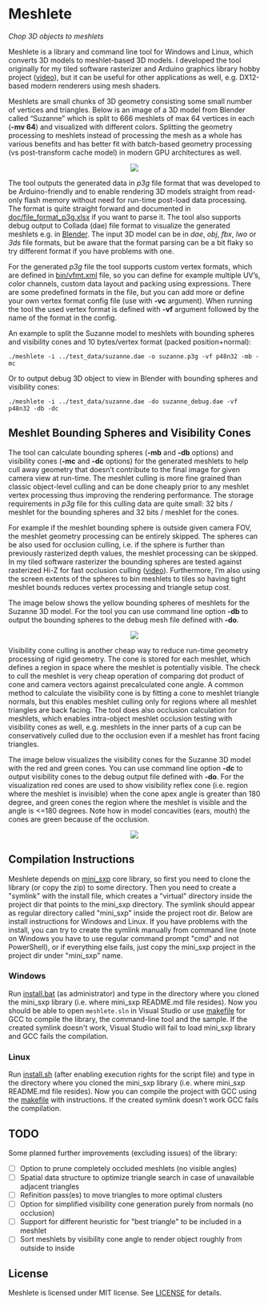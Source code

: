 # Meshlete

*Chop 3D objects to meshlets*

Meshlete is a library and command line tool for Windows and Linux, which converts 3D models to meshlet-based 3D models. I developed the tool originally for my tiled software rasterizer and Arduino graphics library hobby project ([video]( https://www.youtube.com/watch?v=Xs_5Sv9oBtk)), but it can be useful for other applications as well, e.g. DX12-based modern renderers using mesh shaders.

Meshlets are small chunks of 3D geometry consisting some small number of vertices and triangles. Below is an image of a 3D model from Blender called “Suzanne” which is split to 666 meshlets of max 64 vertices in each (**-mv 64**) and visualized with different colors. Splitting the geometry processing to meshlets instead of processing the mesh as a whole has various benefits and has better fit with batch-based geometry processing (vs post-transform cache model) in modern GPU architectures as well.

<p align="center">
  <img src="doc/images/suzanne_meshlets.jpg">
</p>

The tool outputs the generated data in *p3g* file format that was developed to be Arduino-friendly and to enable rendering 3D models straight from read-only flash memory without need for run-time post-load data processing. The format is quite straight forward and documented in [doc/file_format_p3g.xlsx](doc/file_format_p3g.xlsx) if you want to parse it. The tool also supports debug output to Collada (dae) file format to visualize the generated meshlets e.g. in [Blender](https://www.blender.org). The input 3D model can be in *dae*, *obj*, *fbx*, *lwo* or *3ds* file formats, but be aware that the format parsing can be a bit flaky so try different format if you have problems with one.

For the generated *p3g* file the tool supports custom vertex formats, which are defined in [bin/vfmt.xml](bin/vfmt.xml) file, so you can define for example multiple UV’s, color channels, custom data layout and packing using expressions. There are some predefined formats in the file, but you can add more or define your own vertex format config file (use with **-vc** argument). When running the tool the used vertex format is defined with **-vf** argument followed by the name of the format in the config.

An example to split the Suzanne model to meshlets with bounding spheres and visibility cones and 10 bytes/vertex format (packed position+normal):
```
./meshlete -i ../test_data/suzanne.dae -o suzanne.p3g -vf p48n32 -mb -mc
```
Or to output debug 3D object to view in Blender with bounding spheres and visibility cones:
```
./meshlete -i ../test_data/suzanne.dae -do suzanne_debug.dae -vf p48n32 -db -dc
```

## Meshlet Bounding Spheres and Visibility Cones
The tool can calculate bounding spheres (**-mb** and **-db** options) and visibility cones (**-mc** and **-dc** options) for the generated meshlets to help cull away geometry that doesn’t contribute to the final image for given camera view at run-time. The meshlet culling is more fine grained than classic object-level culling and can be done cheaply prior to any meshlet vertex processing thus improving the rendering performance. The storage requirements in *p3g* file for this culling data are quite small: 32 bits / meshlet for the bounding spheres and 32 bits / meshlet for the cones.

For example if the meshlet bounding sphere is outside given camera FOV, the meshlet geometry processing can be entirely skipped. The spheres can be also used for occlusion culling, i.e. if the sphere is further than previously rasterized depth values, the meshlet processing can be skipped. In my tiled software rasterizer the bounding spheres are tested against rasterized Hi-Z for fast occlusion culling ([video](http://www.youtube.com/watch?v=B-2ABFcQLz0)). Furthermore, I’m also using the screen extents of the spheres to bin meshlets to tiles so having tight meshlet bounds reduces vertex processing and triangle setup cost.

The image below shows the yellow bounding spheres of meshlets for the Suzanne 3D model. For the tool you can use command line option **-db** to output the bounding spheres to the debug mesh file defined with **-do**.

<p align="center">
  <img src="doc/images/suzanne_spheres.jpg">
</p>

Visibility cone culling is another cheap way to reduce run-time geometry processing of rigid geometry. The cone is stored for each meshlet, which defines a region in space where the meshlet is potentially visible. The check to cull the meshlet is very cheap operation of comparing dot product of cone and camera vectors against precalculated cone angle. A common method to calculate the visibility cone is by fitting a cone to meshlet triangle normals, but this enables meshlet culling only for regions where all meshlet triangles are back facing. The tool does also occlusion calculation for meshlets, which enables intra-object meshlet occlusion testing with visibility cones as well, e.g. meshlets in the inner parts of a cup can be conservatively culled due to the occlusion even if a meshlet has front facing triangles.

The image below visualizes the visibility cones for the Suzanne 3D model with the red and green cones. You can use command line option **-dc** to output visibility cones to the debug output file defined with **-do**. For the visualization red cones are used to show visibility reflex cone (i.e. region where the meshlet is invisible) when the cone apex angle is greater than 180 degree, and green cones the region where the meshlet is visible and the angle is  <=180  degrees. Note how in model concavities (ears, mouth) the cones are green because of the occlusion.

<p align="center">
  <img src="doc/images/suzanne_cones.jpg">
</p>


## Compilation Instructions
Meshlete depends on [mini_sxp](https://github.com/JarkkoPFC/mini_sxp) core library, so first you need to clone the library (or copy the zip) to some directory. Then you need to create a "symlink" with the install file, which creates a "virtual" directory inside the project dir that points to the mini_sxp directory. The symlink should appear as regular directory called "mini_sxp" inside the project root dir. Below are install instructions for Windows and Linux. If you have problems with the install, you can try to create the symlink manually from command line (note on Windows you have to use regular command prompt "cmd" and not PowerShell), or if everything else fails, just copy the mini_sxp project in the project dir under "mini_sxp" name.
### Windows
Run [install.bat](install.bat) (as administrator) and type in the directory where you cloned the mini_sxp library (i.e. where mini_sxp README.md file resides). Now you should be able to open `meshlete.sln` in Visual Studio or use [makefile](build/gcc/makefile) for GCC to compile the library, the command-line tool and the sample. If the created symlink doesn't work, Visual Studio will fail to load mini_sxp library and GCC fails the compilation.
### Linux
Run [install.sh](install.sh) (after enabling execution rights for the script file) and type in the directory where you cloned the mini_sxp library (i.e. where mini_sxp README.md file resides). Now you can compile the project with GCC using the [makefile](build/gcc/makefile) with instructions. If the created symlink doesn't work GCC fails the compilation.

## TODO
Some planned further improvements (excluding issues) of the library:
- [ ] Option to prune completely occluded meshlets (no visible angles)
- [ ] Spatial data structure to optimize triangle search in case of unavailable adjacent triangles
- [ ] Refinition pass(es) to move triangles to more optimal clusters
- [ ] Option for simplified visibility cone generation purely from normals (no occlusion)
- [ ] Support for different heuristic for "best triangle" to be included in a meshlet
- [ ] Sort meshlets by visibility cone angle to render object roughly from outside to inside

## License

Meshlete is licensed under MIT license. See [LICENSE](LICENSE) for details.
